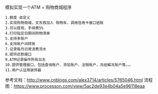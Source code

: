 
模拟实现一个ATM + 购物商城程序

    1.额度 自定义
    2.实现购物商城，买东西加入 购物车，调用信用卡接口结账
    3.可以提现，手续费5%
    4.打印指定日期间购物清单
    5.支持多账户
    6.支持账户间转账
    7.记录每月日常消费流水
    8.提供还款接口
    9.ATM记录操作所有日志
    10.提供管理接口，包括查询账户、添加账户、注销账户，冻结解冻账户等。。。
    11.用户认证用装饰器

参考文档：http://www.cnblogs.com/alex3714/articles/5765046.html
流程图：https://www.processon.com/view/5ac2de93e4b04a5e96118eaa